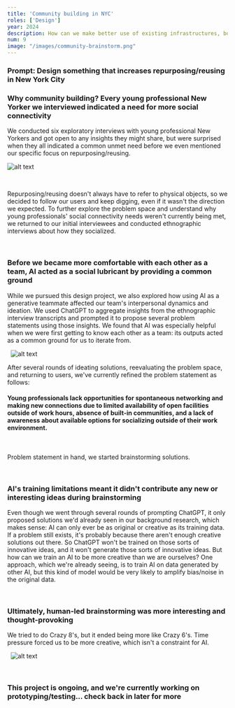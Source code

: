 ```yaml
---
title: 'Community building in NYC'
roles: ['Design']
year: 2024
description: How can we make better use of existing infrastructures, both physical and social, to help young professionals build community? And how does the presence of AI as a teammate affect the design process? An ongoing project for Harry West’s Human-Centered Design and Innovation course.
num: 9
image: "/images/community-brainstorm.png"
---
```


### Prompt: Design something that increases repurposing/reusing in New York City

### Why community building? Every young professional New Yorker we interviewed indicated a need for more social connectivity

We conducted six exploratory interviews with young professional New Yorkers and got open to any insights they might share, but were surprised when they all indicated a common unmet need before we even mentioned our specific focus on repurposing/reusing. 

![alt text](/images/community-quotes.png)

&nbsp;

Repurposing/reusing doesn't always have to refer to physical objects, so we decided to follow our users and keep digging, even if it wasn't the direction we expected. To further explore the problem space and understand why young professionals' social connectivity needs weren't currently being met, we returned to our initial interviewees and conducted ethnographic interviews about how they socialized.

&nbsp;
### Before we became more comfortable with each other as a team, AI acted as a social lubricant by providing a common ground

While we pursued this design project, we also explored how using AI as a generative teammate affected our team's interpersonal dynamics and ideation. We used ChatGPT to aggregate insights from the ethnographic interview transcripts and prompted it to propose several problem statements using those insights. We found that AI was especially helpful when we were first getting to know each other as a team: its outputs acted as a common ground for us to iterate from.

&nbsp;
![alt text](/images/community-problem-statements.png)

After several rounds of ideating solutions, reevaluating the problem space, and returning to users, we've currently refined the problem statement as follows:

#### Young professionals lack opportunities for spontaneous networking and making new connections due to limited availability of open facilities outside of work hours, absence of built-in communities, and a lack of awareness about available options for socializing outside of their work environment.

&nbsp;

Problem statement in hand, we started brainstorming solutions.

&nbsp;

### AI's training limitations meant it didn't contribute any new or interesting ideas during brainstorming

Even though we went through several rounds of prompting ChatGPT, it only proposed solutions we'd already seen in our background research, which makes sense: AI can only ever be as original or creative as its training data. If a problem still exists, it's probably because there aren't enough creative solutions out there. So ChatGPT won't be trained on those sorts of innovative ideas, and it won't generate those sorts of innovative ideas. But how can we train an AI to be more creative than we are ourselves? One approach, which we're already seeing, is to train AI on data generated by other AI, but this kind of model would be very likely to amplify bias/noise in the original data.

&nbsp;

### Ultimately, human-led brainstorming was more interesting and thought-provoking

We tried to do Crazy 8's, but it ended being more like Crazy 6's. Time pressure forced us to be more creative, which isn't a constraint for AI.

&nbsp;
![alt text](/images/community-brainstorm.png)

&nbsp;

### This project is ongoing, and we're currently working on prototyping/testing... check back in later for more


